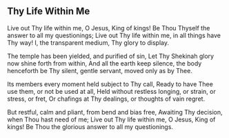 ## Thy Life Within Me

Live out Thy life within me, O Jesus, King of kings!
Be Thou Thyself the answer to all my questionings;
Live out Thy life within me, in all things have Thy way!
I, the transparent medium, Thy glory to display.

The temple has been yielded, and purified of sin,
Let Thy Shekinah glory now shine forth from within,
And all the earth keep silence, the body henceforth be
Thy silent, gentle servant, moved only as by Thee.

Its members every moment held subject to Thy call,
Ready to have Thee use them, or not be used at all,
Held without restless longing, or strain, or stress, or fret,
Or chafings at Thy dealings, or thoughts of vain regret.

But restful, calm and pliant, from bend and bias free,
Awaiting Thy decision, when Thou hast need of me;
Live out Thy life within me, O Jesus, King of kings!
Be Thou the glorious answer to all my questionings.